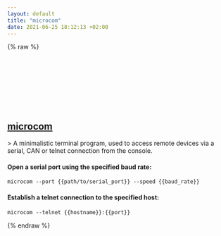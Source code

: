 ```yaml
---
layout: default
title: "microcom"
date: 2021-06-25 18:12:13 +02:00
---
```

{% raw %}
<h2 id="microcom">
  <a href="/en/linux/microcom.html">microcom</a> <a href="#microcom"><svg class="icon">
    <use href="/assets/images/unicode_sprite.svg#link" />
  </svg></a>
</h2>
> A minimalistic terminal program, used to access remote devices via a serial, CAN or telnet connection from the console.

#### Open a serial port using the specified baud rate:
```shell
microcom --port {{path/to/serial_port}} --speed {{baud_rate}}
```
#### Establish a telnet connection to the specified host:
```shell
microcom --telnet {{hostname}}:{{port}}
```
{% endraw %}